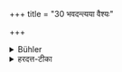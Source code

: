+++
title = "30 भवदन्त्यया वैश्यः"

+++

<details><summary>Bühler</summary>

30. A Vaiśya, adding the word 'Lady' (at the end of the formula).
</details>

<details><summary>हरदत्त-टीका</summary>

## सूत्रम्
भवदन्त्यया वैश्यः ॥ ३० ॥
## टिप्पनी
'भिक्षां देहि भवती'ति ॥३०॥
</details>
